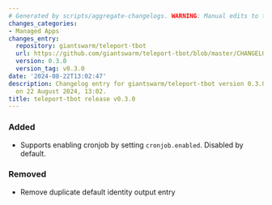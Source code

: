 ```yaml
---
# Generated by scripts/aggregate-changelogs. WARNING: Manual edits to this files will be overwritten.
changes_categories:
- Managed Apps
changes_entry:
  repository: giantswarm/teleport-tbot
  url: https://github.com/giantswarm/teleport-tbot/blob/master/CHANGELOG.md#030---2024-08-22
  version: 0.3.0
  version_tag: v0.3.0
date: '2024-08-22T13:02:47'
description: Changelog entry for giantswarm/teleport-tbot version 0.3.0, published
  on 22 August 2024, 13:02.
title: teleport-tbot release v0.3.0
---
```


### Added
- Supports enabling cronjob by setting `cronjob.enabled`. Disabled by default.
### Removed
- Remove duplicate default identity output entry
